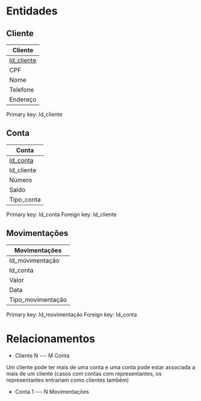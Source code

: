 # Entidades

## Cliente

| Cliente
|--
| <u>Id_cliente</u>
|CPF
|Nome
|Telefone
|Endereço

Primary key: Id_cliente

## Conta

| Conta           |
| --              |
| <u>Id_conta</u> |
| Id_cliente      |
| Número          |
| Saldo           |
| Tipo_conta      |

Primary key: Id_conta
Foreign key: Id_cliente

## Movimentações

| Movimentações
| --
| Id_movimentação
| Id_conta
| Valor
| Data
| Tipo_movimentação

Primary key: Id_movimentação
Foreign key: Id_conta

# Relacionamentos

- Cliente N --- M Conta

Um cliente pode ter mais de uma conta e uma conta pode estar associada a mais de um cliente (casos com contas com representantes, os representantes entrariam como clientes também)

- Conta 1 --- N Movimentações



